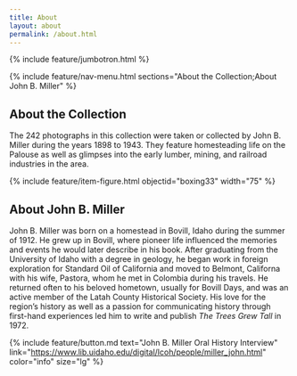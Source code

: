 ```yaml
---
title: About
layout: about
permalink: /about.html
---
```

{% include feature/jumbotron.html %} 

{% include feature/nav-menu.html sections="About the Collection;About John B. Miller" %} 

## About the Collection

The 242 photographs in this collection were taken or collected by John B. Miller during the years 1898 to 1943. They feature homesteading life on the Palouse as well as glimpses into the early lumber, mining, and railroad industries in the area.  

{% include feature/item-figure.html objectid="boxing33" width="75" %}

## About John B. Miller

John B. Miller was born on a homestead in Bovill, Idaho during the summer of 1912. He grew up in Bovill, where pioneer life influenced the memories and events he would later describe in his book. After graduating from the University of Idaho with a degree in geology, he began work in foreign exploration for Standard Oil of California and moved to Belmont, Californa with his wife, Pastora, whom he met in Colombia during his travels. He returned often to his beloved hometown, usually for Bovill Days, and was an active member of the Latah County Historical Society. His love for the region’s history as well as a passion for communicating history through first-hand experiences led him to write and publish *The Trees Grew Tall* in 1972.  

{% include feature/button.md text="John B. Miller Oral History Interview" link="https://www.lib.uidaho.edu/digital/lcoh/people/miller_john.html" color="info" size="lg" %}


<div class="clearfix"></div>

